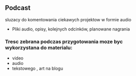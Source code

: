 ## Podcast
sluzacy do komentowania ciekawych projektow w formie audio

+ Pliki audio, opisy, kolejnych odcinków, planowane nagrania

### Tresc zebrana podczas przygotowania moze byc wykorzystana do materialu:
+ video
+ audio
+ tekstowego , art na blogu
